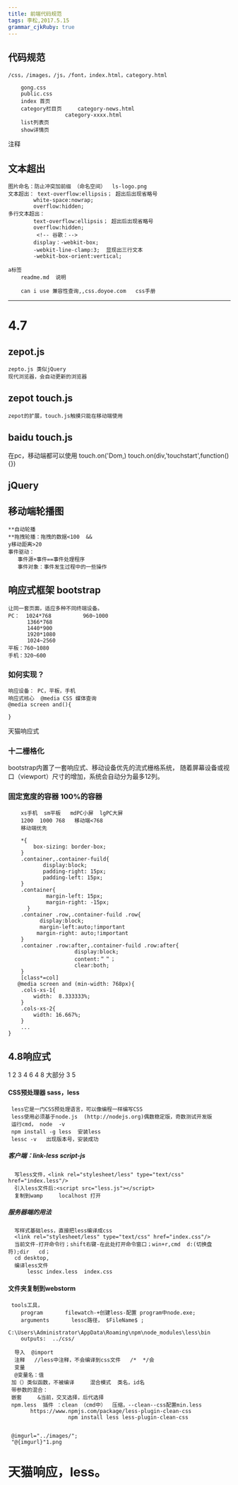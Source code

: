 ```yaml
---
title: 前端代码规范
tags: 李松,2017.5.15
grammar_cjkRuby: true
---
```

## 代码规范
   	/css，/images，/js，/font，index.html，category.html

	    gong.css
   		public.css
   		index 首页
   		category栏目页     category-news.html
   		 			  category-xxxx.html
   		list列表页
   		show详情页
   注释  <!--header start-->
   	    <!--header end-->
   	    <!--列表-->
## 文本超出
   	图片命名：防止冲突加前缀 （命名空间）  ls-logo.png
   	文本超出： text-overflow:ellipsis； 超出后出现省略号
   	        white-space:nowrap;
   	        overflow:hidden;
   	多行文本超出：
   	        text-overflow:ellipsis； 超出后出现省略号
   	        overflow:hidden;
   	         <!-- 谷歌：-->
   	        display：-webkit-box;
   	        -webkit-line-clamp:3;  显现出三行文本
   	        -webkit-box-orient:vertical;

   	a标签
   		readme.md  说明

   		can i use 兼容性查询,,css.doyoe.com   css手册
-------------------------------------------
# 4.7
## zepot.js
    zepto.js 类似jQuery
    现代浏览器，会自动更新的浏览器
## zepot touch.js
    zepot的扩展，touch.js触摸只能在移动端使用
## baidu  touch.js
   在pc，移动端都可以使用
   touch.on('Dom,)
   touch.on(div,'touchstart',function(){})
## jQuery
## 移动端轮播图
    **自动轮播
    **拖拽轮播：拖拽的数据<100  &&
    y移动距离>20
    事件驱动：
       事件源+事件==事件处理程序
       事件对象：事件发生过程中的一些操作

## 响应式框架 bootstrap
    让同一套页面，适应多种不同终端设备。
    PC：  1024*768          960~1000
          1366*768
          1440*900
          1920*1080
          1024~2560
    平板：760~1080
    手机：320~600
### 如何实现？
    响应设备： PC，平板，手机
    响应式核心  @media CSS 媒体查询
    @media screen and(){

    }

天猫响应式
### 十二栅格化
  bootstrap内置了一套响应式、移动设备优先的流式栅格系统，
  随着屏幕设备或视口（viewport）尺寸的增加，系统会自动分为最多12列。
### 固定宽度的容器  100%的容器
        xs手机  sm平板   mdPC小屏  lgPC大屏
        1200  1000 768   移动端<768
        移动端优先

        *{
            box-sizing: border-box;
        }
        .container,.container-fuild{
               display:block;
               padding-right: 15px;
               padding-left: 15px;
        }
        .container{
                margin-left: 15px;
                margin-right: -15px;
          }
        .container .row,.container-fuild .row{
              display:block;
              margin-left:auto;!important
             margin-right: auto;!important
        }
        .container .row:after,.container-fuild .row:after{
                         display:block;
                         content:＂＂；
                         clear:both;
        }
        [class*=col]
       @media screen and (min-width: 768px){
        .cols-xs-1{
            width:  8.333333%;
        }
        .cols-xs-2{
            width: 16.667%;
        }
        ...
    }
## 4.8响应式
   1 2 3 4 6
   4 8
   大部分 3  5
#### CSS预处理器  sass，less
     less它是一门CSS预处理语言，可以像编程一样编写CSS
     less使用必须基于node.js  (http://nodejs.org)偶数稳定版，奇数测试开发版
     运行cmd， node  -v
     npm install -g less  安装less
     lessc -v   出现版本号，安装成功

##### 客户端：link-less  script-js
      写less文件，<link rel="stylesheet/less" type="text/css" href="index.less"/>
      引入less文件后:<script src="less.js"></script>
      复制到wamp     localhost 打开
##### 服务器端的用法
      写样式基础less，直接把less编译成css
      <link rel="stylesheet/less" type="text/css" href="index.css"/>
      当前文件-打开命令行；shift右键-在此处打开命令窗口；win+r,cmd  d:(切换盘符);dir   cd；
      cd desktop,
      编译less文件
          lessc index.less  index.css
#### 文件夹复制到webstorm
     tools工具，
        program       filewatch-+创建less-配置 program中node.exe;
        arguments       lessc路径， $FileName$ ;
              C:\Users\Administrator\AppData\Roaming\npm\node_modules\less\bin
        outputs:  ../css/

      导入  @import
      注释   //less中注释，不会编译到css文件   /*  */会
      变量
      @变量名：值
     加（）类似函数，不被编译     混合模式  类名，id名
     带参数的混合：
     嵌套     &当前，交叉选择，后代选择
     npm.less  插件 ：clean （cmd中）  压缩，--clean--css配置min.less
           https://www.npmjs.com/package/less-plugin-clean-css
                       npm install less less-plugin-clean-css


     @imgurl="../images/";
     "@{imgurl}"1.png



# 天猫响应，less。












